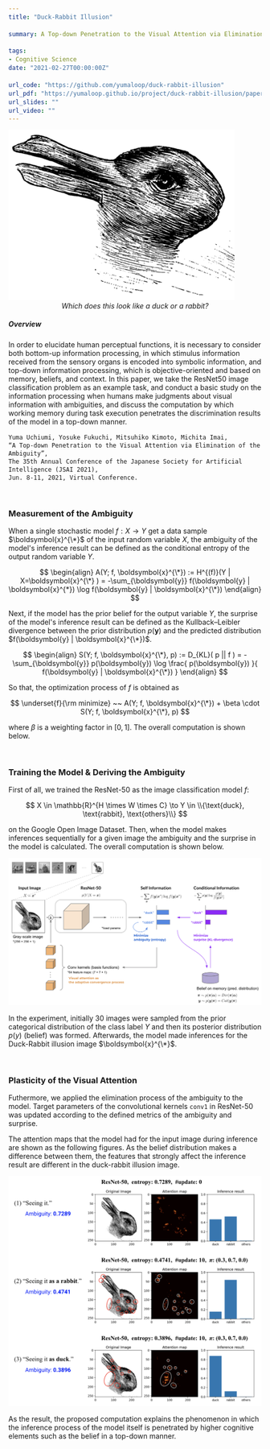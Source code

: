 ```yaml
---
title: "Duck-Rabbit Illusion"

summary: A Top-down Penetration to the Visual Attention via Elimination of the Ambiguity

tags:
- Cognitive Science
date: "2021-02-27T00:00:00Z"

url_code: "https://github.com/yumaloop/duck-rabbit-illusion"
url_pdf: "https://yumaloop.github.io/project/duck-rabbit-illusion/paper.pdf"
url_slides: ""
url_video: ""
---
```


<img src="duck-rabbit.png" alt="drawing" style="width:450px;"/>

<div style="text-align: center;">
<i>Which does this look like a duck or a rabbit?</i>
</div>


##### Overview

In order to elucidate human perceptual functions, it is necessary to consider both bottom-up information processing, in which stimulus information received from the sensory organs is encoded into symbolic information, and top-down information processing, which is objective-oriented and based on memory, beliefs, and context. In this paper, we take the ResNet50 image classification problem as an example task, and conduct a basic study on the information processing when humans make judgments about visual information with ambiguities, and discuss the computation by which working memory during task execution penetrates the discrimination results of the model in a top-down manner.

```vim
Yuma Uchiumi, Yosuke Fukuchi, Mitsuhiko Kimoto, Michita Imai, 
“A Top-down Penetration to the Visual Attention via Elimination of the Ambiguity”, 
The 35th Annual Conference of the Japanese Society for Artificial Intelligence (JSAI 2021), 
Jun. 8-11, 2021, Virtual Conference.
```

<br>

### Measurement of the Ambiguity

When a single stochastic model $f:X \to Y$ get a data sample $\boldsymbol{x}^{\*}$ of the input random variable $X$, 
the ambiguity of the model's inference result can be defined as the conditional entropy of the output random variable $Y$.

$$
\begin{align}
A(Y; f, \boldsymbol{x}^{\*})
:= H^{(f)}(Y | X=\boldsymbol{x}^{\*} )
= -\sum_{\boldsymbol{y}} f(\boldsymbol{y} | \boldsymbol{x}^{*}) \log f(\boldsymbol{y} | \boldsymbol{x}^{\*})
\end{align}
$$

Next, if the model has the prior belief for the output variable $Y$,
the surprise of the model's inference result can be defined as the Kullback–Leibler divergence between 
the prior distribution $p(\boldsymbol{y})$ and the predicted distribution $f(\boldsymbol{y} | \boldsymbol{x}^{\*})$.

$$
\begin{align}
S(Y; f, \boldsymbol{x}^{\*}, p)
:= D_{KL}( p || f )
= -\sum_{\boldsymbol{y}} p(\boldsymbol{y}) \log \frac{ p(\boldsymbol{y}) }{ f(\boldsymbol{y} | \boldsymbol{x}^{\*}) }
\end{align}
$$

So that, the optimization process of $f$ is obtained as

$$
\underset{f}{\rm minimize} ~~
A(Y; f, \boldsymbol{x}^{\*}) + \beta \cdot S(Y; f, \boldsymbol{x}^{\*}, p)
$$

where $\beta$ is a weighting factor in $[0,1]$. The overall computation is shown below.

<br>

### Training the Model & Deriving the Ambiguity

First of all, we trained the ResNet-50 as the image classification model $f:$ 

$$
X \in \mathbb{R}^{H \times W \times C} \to Y \in \\{\text{duck}, \text{rabbit}, \text{others}\\}
$$

on the Google Open Image Dataset. 
Then, 
when the model makes inferences sequentially for a given image
the ambiguity and the surprise in the model is calculated.
The overall computation is shown below.

![img](fig2_architecture.png)

In the experiment, initially 30 images were sampled from the prior categorical distribution of the class label $Y$ and then its posterior distribution $p(y)$ (belief) was formed. Afterwards, the model made inferences for the Duck-Rabbit illusion image $\boldsymbol{x}^{\*}$.

<br>

### Plasticity of the Visual Attention

Futhermore, we applied the elimination process of the ambiguity to the model.
Target parameters of the convolutional kernels `conv1` in ResNet-50 was updated according to the defined metrics of the ambiguity and surprise.

The attention maps that the model had for the input image during inference are shown as the following figures. As the belief distribution makes a difference between them, 
the features that strongly affect the inference result are different 
in the duck-rabbit illusion image.

![img](fig1_attention.png)

As the result, the proposed computation explains the phenomenon in which the inference process of the model itself is penetrated by higher cognitive elements such as the belief in a top-down manner.
